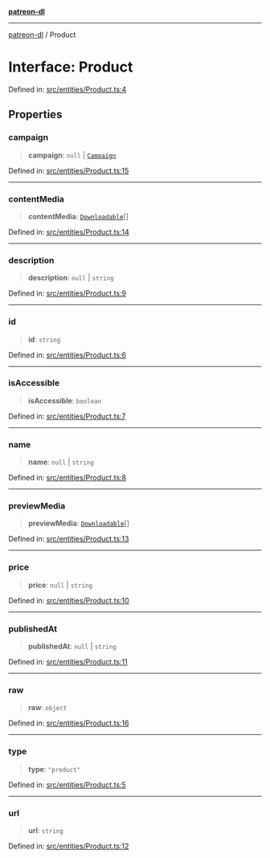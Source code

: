 [**patreon-dl**](../README.md)

***

[patreon-dl](../README.md) / Product

# Interface: Product

Defined in: [src/entities/Product.ts:4](https://github.com/patrickkfkan/patreon-dl/blob/faebc79e7105b755ed4bb91829b93f102ad3b38c/src/entities/Product.ts#L4)

## Properties

### campaign

> **campaign**: `null` \| [`Campaign`](Campaign.md)

Defined in: [src/entities/Product.ts:15](https://github.com/patrickkfkan/patreon-dl/blob/faebc79e7105b755ed4bb91829b93f102ad3b38c/src/entities/Product.ts#L15)

***

### contentMedia

> **contentMedia**: [`Downloadable`](../type-aliases/Downloadable.md)[]

Defined in: [src/entities/Product.ts:14](https://github.com/patrickkfkan/patreon-dl/blob/faebc79e7105b755ed4bb91829b93f102ad3b38c/src/entities/Product.ts#L14)

***

### description

> **description**: `null` \| `string`

Defined in: [src/entities/Product.ts:9](https://github.com/patrickkfkan/patreon-dl/blob/faebc79e7105b755ed4bb91829b93f102ad3b38c/src/entities/Product.ts#L9)

***

### id

> **id**: `string`

Defined in: [src/entities/Product.ts:6](https://github.com/patrickkfkan/patreon-dl/blob/faebc79e7105b755ed4bb91829b93f102ad3b38c/src/entities/Product.ts#L6)

***

### isAccessible

> **isAccessible**: `boolean`

Defined in: [src/entities/Product.ts:7](https://github.com/patrickkfkan/patreon-dl/blob/faebc79e7105b755ed4bb91829b93f102ad3b38c/src/entities/Product.ts#L7)

***

### name

> **name**: `null` \| `string`

Defined in: [src/entities/Product.ts:8](https://github.com/patrickkfkan/patreon-dl/blob/faebc79e7105b755ed4bb91829b93f102ad3b38c/src/entities/Product.ts#L8)

***

### previewMedia

> **previewMedia**: [`Downloadable`](../type-aliases/Downloadable.md)[]

Defined in: [src/entities/Product.ts:13](https://github.com/patrickkfkan/patreon-dl/blob/faebc79e7105b755ed4bb91829b93f102ad3b38c/src/entities/Product.ts#L13)

***

### price

> **price**: `null` \| `string`

Defined in: [src/entities/Product.ts:10](https://github.com/patrickkfkan/patreon-dl/blob/faebc79e7105b755ed4bb91829b93f102ad3b38c/src/entities/Product.ts#L10)

***

### publishedAt

> **publishedAt**: `null` \| `string`

Defined in: [src/entities/Product.ts:11](https://github.com/patrickkfkan/patreon-dl/blob/faebc79e7105b755ed4bb91829b93f102ad3b38c/src/entities/Product.ts#L11)

***

### raw

> **raw**: `object`

Defined in: [src/entities/Product.ts:16](https://github.com/patrickkfkan/patreon-dl/blob/faebc79e7105b755ed4bb91829b93f102ad3b38c/src/entities/Product.ts#L16)

***

### type

> **type**: `"product"`

Defined in: [src/entities/Product.ts:5](https://github.com/patrickkfkan/patreon-dl/blob/faebc79e7105b755ed4bb91829b93f102ad3b38c/src/entities/Product.ts#L5)

***

### url

> **url**: `string`

Defined in: [src/entities/Product.ts:12](https://github.com/patrickkfkan/patreon-dl/blob/faebc79e7105b755ed4bb91829b93f102ad3b38c/src/entities/Product.ts#L12)
